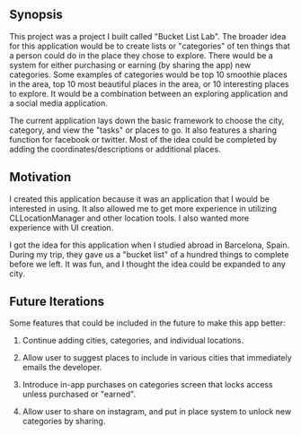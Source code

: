 ## Synopsis

This project was a project I built called "Bucket List Lab". The broader idea for this application would be to create lists or "categories" of ten things that a person could do in the place they chose to explore. There would be a system for either purchasing or earning (by sharing the app) new categories. Some examples of categories would be top 10 smoothie places in the area, top 10 most beautiful places in the area, or 10 interesting places to explore. It would be a combination between an exploring application and a social media application.

The current application lays down the basic framework to choose the city, category, and view the "tasks" or places to go. It also features a sharing function for facebook or twitter. Most of the idea could be completed by adding the coordinates/descriptions or additional places.

## Motivation

I created this application because it was an application that I would be interested in using. It also allowed me to get more experience in utilizing CLLocationManager and other location tools. I also wanted more experience with UI creation.

I got the idea for this application when I studied abroad in Barcelona, Spain. During my trip, they gave us a "bucket list" of a hundred things to complete before we left. It was fun, and I thought the idea could be expanded to any city.

## Future Iterations

Some features that could be included in the future to make this app better:

1. Continue adding cities, categories, and individual locations.

2. Allow user to suggest places to include in various cities that immediately emails the developer.

3. Introduce in-app purchases on categories screen that locks access unless purchased or "earned".

4. Allow user to share on instagram, and put in place system to unlock new categories by sharing.
